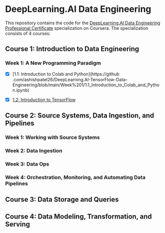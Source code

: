 # DeepLearning.AI Data Engineering

This repository contains the code for the [DeepLearning.AI Data Engineering Professional Certificate](https://www.coursera.org/professional-certificates/data-engineering) specialization on Coursera. The specialization consists of 4 courses:

## Course 1: Introduction to Data Engineering

### Week 1: A New Programming Paradigm

- [x] [1.1: Introduction to Colab and Python](https://github
.com/ashishpatel26/DeepLearning.AI-TensorFlow-Data-Engineering/blob/main/Week%201/1.1_Introduction_to_Colab_and_Python.ipynb)
- [x] [1.2: Introduction to TensorFlow](
https://github.com/ashishpatel26/DeepLearning.AI-TensorFlow-Data-Engineering/blob/main/Week%201/1.2_Introduction_to_TensorFlow.ipynb)



## Course 2: Source Systems, Data Ingestion, and Pipelines

### Week 1: Working with Source Systems
### Week 2: Data Ingestion
### Week 3: Data Ops
### Week 4: Orchestration, Monitoring, and Automating Data Pipelines



## Course 3: Data Storage and Queries

## Course 4: Data Modeling, Transformation, and Serving

